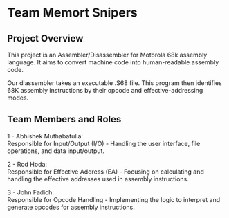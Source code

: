 # Team Memort Snipers

## Project Overview
This project is an Assembler/Disassembler for Motorola 68k assembly language. It aims to convert machine code into human-readable assembly code. 

Our diassembler takes an executable .S68 file. This program then identifies 68K assembly instructions by their opcode and effective-addressing modes. 

## Team Members and Roles
1 - Abhishek Muthabatulla: <br />
Responsible for Input/Output (I/O) - Handling the user interface, file operations, and data input/output. <br />

2 - Rod Hoda: <br />
Responsible for Effective Address (EA) - Focusing on calculating and handling the effective addresses used in assembly instructions.<br />

3 - John Fadich: <br />
Responsible for Opcode Handling - Implementing the logic to interpret and generate opcodes for assembly instructions.<br />
